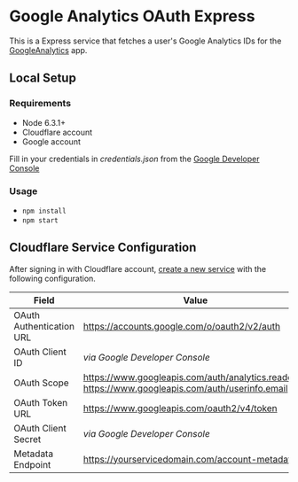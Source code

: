 # Google Analytics OAuth Express

This is a Express service that fetches a user's Google Analytics IDs for
the [GoogleAnalytics](https://github.com/CloudflareApps/GoogleAnalytics) app.

## Local Setup

### Requirements

- Node 6.3.1+
- Cloudflare account
- Google account

Fill in your credentials in _credentials.json_ from the
[Google Developer Console](https://console.developers.google.com/apis/credentials)

### Usage

- `npm install`
- `npm start`

## Cloudflare Service Configuration

After signing in with Cloudflare account,
[create a new service](https://www.cloudflare.com/apps/services/new) with the following configuration.

| Field                    | Value                                                                                              |
|--------------------------|----------------------------------------------------------------------------------------------------|
| OAuth Authentication URL | https://accounts.google.com/o/oauth2/v2/auth                                                       |
| OAuth Client ID          | _via Google Developer Console_                                                                     |
| OAuth Scope              | https://www.googleapis.com/auth/analytics.readonly, https://www.googleapis.com/auth/userinfo.email |
| OAuth Token URL          | https://www.googleapis.com/oauth2/v4/token                                                         |
| OAuth Client Secret      | _via Google Developer Console_                                                                     |
| Metadata Endpoint        | https://yourservicedomain.com/account-metadata                                                     |
